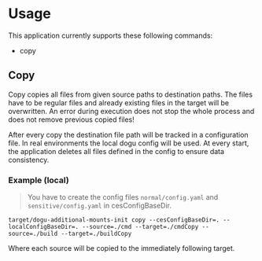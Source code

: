 # Usage

This application currently supports these following commands:

- copy

## Copy

Copy copies all files from given source paths to destination paths.
The files have to be regular files and already existing files in the target will be overwritten.
An error during execution does not stop the whole process and does not remove previous copied files!

After every copy the destination file path will be tracked in a configuration file.
In real environments the local dogu config will be used.
At every start, the application deletes all files defined in the config to ensure data consistency.


### Example (local)

> You have to create the config files `normal/config.yaml` and `sensitive/config.yaml` in cesConfigBaseDir.

`target/dogu-additional-mounts-init copy --cesConfigBaseDir=. --localConfigBaseDir=. --source=./cmd --target=./cmdCopy --source=./build --target=./buildCopy`

Where each source will be copied to the immediately following target.
